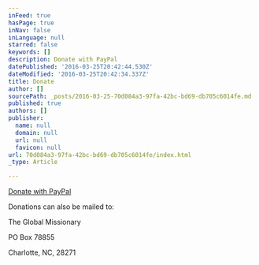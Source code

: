 ```yaml
---
inFeed: true
hasPage: true
inNav: false
inLanguage: null
starred: false
keywords: []
description: Donate with PayPal
datePublished: '2016-03-25T20:42:44.530Z'
dateModified: '2016-03-25T20:42:34.337Z'
title: Donate
author: []
sourcePath: _posts/2016-03-25-70d084a3-97fa-42bc-bd69-db705c6014fe.md
published: true
authors: []
publisher:
  name: null
  domain: null
  url: null
  favicon: null
url: 70d084a3-97fa-42bc-bd69-db705c6014fe/index.html
_type: Article

---
```

[Donate with PayPal][0]

Donations can also be mailed to:

The Global Missionary

PO Box 78855

Charlotte, NC, 28271


[0]: https://www.paypal.com/us/cgi-bin/webscr?cmd=_flow&SESSION=Ryw79IP1syVOrrGHgE78brgXW20OTgxV1IHca3d1-qVcyUzpieU7ZRNCV7a&dispatch=5885d80a13c0db1f8e263663d3faee8defcd6970d4fd9d661117ac2649af92bb